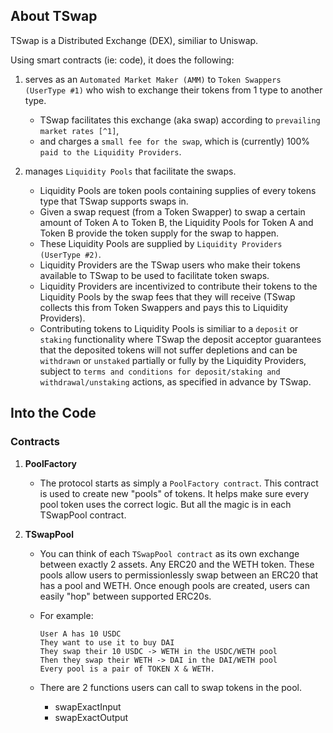 ## About TSwap

TSwap is a Distributed Exchange (DEX), similiar to Uniswap.

Using smart contracts (ie: code), it does the following:
1. serves as an `Automated Market Maker (AMM)` to `Token Swappers (UserType #1)` who wish to exchange their tokens from 1 type to another type.
   - TSwap facilitates this exchange (aka swap) according to `prevailing market rates [^1]`,
   - and charges a `small fee for the swap`, which is (currently) 100% `paid to the Liquidity Providers`.

2. manages `Liquidity Pools` that facilitate the swaps.
   - Liquidity Pools are token pools containing supplies of every tokens type that TSwap supports swaps in.
   - Given a swap request (from a Token Swapper) to swap a certain amount of Token A to Token B, the Liquidity Pools for Token A and Token B provide the token supply for the swap to happen.
   - These Liquidity Pools are supplied by `Liquidity Providers (UserType #2)`.
   - Liquidity Providers are the TSwap users who make their tokens available to TSwap to be used to facilitate token swaps.
   - Liquidity Providers are incentivized to contribute their tokens to the Liquidity Pools by the swap fees that they will receive (TSwap collects this from Token Swappers and pays this to Liquidity Providers).
   - Contributing tokens to Liquidity Pools is similiar to a `deposit` or `staking` functionality where TSwap the deposit acceptor guarantees that the deposited tokens will not suffer depletions and can be `withdrawn` or `unstaked` partially or fully by the Liquidity Providers, subject to `terms and conditions for deposit/staking and withdrawal/unstaking` actions, as specified in advance by TSwap.

[^1]: how does TSwap do it really? the exchange rate mechanism can be a complicated algorithm that takes into account the current exchange rate of the cryto market at large, as well as the relative supply of and demand for specific tokens within their Liquidity Pools on TSwap.

## Into the Code

### Contracts
1. **PoolFactory**
   - The protocol starts as simply a `PoolFactory contract`. This contract is used to create new "pools" of tokens. It helps make sure every pool token uses the correct logic. But all the magic is in each TSwapPool contract.

2. **TSwapPool**
   - You can think of each `TSwapPool contract` as its own exchange between exactly 2 assets. Any ERC20 and the WETH token. These pools allow users to permissionlessly swap between an ERC20 that has a pool and WETH. Once enough pools are created, users can easily "hop" between supported ERC20s.
   - For example:
        ```
        User A has 10 USDC
        They want to use it to buy DAI
        They swap their 10 USDC -> WETH in the USDC/WETH pool
        Then they swap their WETH -> DAI in the DAI/WETH pool
        Every pool is a pair of TOKEN X & WETH.
        ```

   - There are 2 functions users can call to swap tokens in the pool.
     - swapExactInput
     - swapExactOutput

